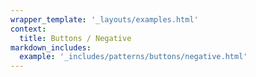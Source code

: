 ```yaml
---
wrapper_template: '_layouts/examples.html'
context:
  title: Buttons / Negative
markdown_includes:
  example: '_includes/patterns/buttons/negative.html'
---
```

